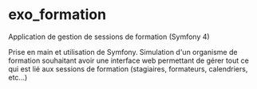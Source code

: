# exo_formation
Application de gestion de sessions de formation (Symfony 4)

Prise en main et utilisation de Symfony. Simulation d'un organisme de formation souhaitant avoir une interface web permettant de gérer tout ce qui est lié aux sessions de formation (stagiaires, formateurs, calendriers, etc...)
